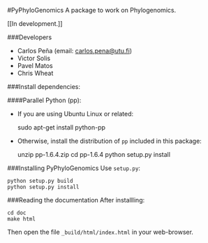 #PyPhyloGenomics
A package to work on Phylogenomics.

[[In development.]]

###Developers
* Carlos Peña (email: carlos.pena@utu.fi)
* Victor Solis
* Pavel Matos
* Chris Wheat

###Install dependencies:

####Parallel Python (pp):
* If you are using Ubuntu Linux or related:

	sudo apt-get install python-pp

* Otherwise, install the distribution of `pp` included in this package:

	unzip pp-1.6.4.zip
	cd pp-1.6.4
	python setup.py install


###Installing PyPhyloGenomics
Use `setup.py`:

    python setup.py build  
    python setup.py install

###Reading the documentation
After installling:

    cd doc  
    make html

Then open the file `_build/html/index.html` in your web-browser.



